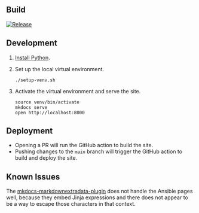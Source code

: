 
## Build

[![Release](https://github.com/copperlight/copperlight.github.io/actions/workflows/release.yml/badge.svg)](https://github.com/copperlight/copperlight.github.io/actions/workflows/release.yml)

## Development

1. [Install Python](https://copperlight.github.io/python/install-the-latest-python-versions-on-macosx/).

1. Set up the local virtual environment.

    ```shell
    ./setup-venv.sh
    ```

1. Activate the virtual environment and serve the site.

    ```
    source venv/bin/activate
    mkdocs serve
    open http://localhost:8000
    ```

## Deployment

* Opening a PR will run the GitHub action to build the site.
* Pushing changes to the `main` branch will trigger the GitHub action to build and deploy the site.

## Known Issues

The [mkdocs-markdownextradata-plugin](https://github.com/rosscdh/mkdocs-markdownextradata-plugin/)
does not handle the Ansible pages well, because they embed Jinja expressions and there does not
appear to be a way to escape those characters in that context. 
